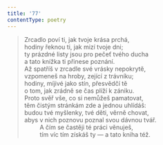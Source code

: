 ```yaml
---
title: '77'
contentType: poetry
---
```


> Zrcadlo poví ti, jak tvoje krása prchá,  
> hodiny řeknou ti, jak mizí tvoje dni;  
> ty prázdné listy jsou pro pečeť tvého ducha  
> a tato knížka ti přinese poznání.  
> Až spatříš v zrcadle své vrásky nepokrytě,  
> vzpomeneš na hroby, zející z trávníku;  
> hodiny, míjivé jako stín, přesvědčí tě  
> o tom, jak zrádně se čas plíží k zániku.  
> Proto svěř vše, co si nemůžeš pamatovat,  
> těm čistým stránkám zde a jednou uhlídáš:  
> budou tvé myšlenky, tvé děti, věrně chovat,  
> abys v nich poznovu poznal svou dávnou tvář.  
>          A čím se častěji té práci věnuješ,  
>          tím víc tím získáš ty — a tato kniha též.
